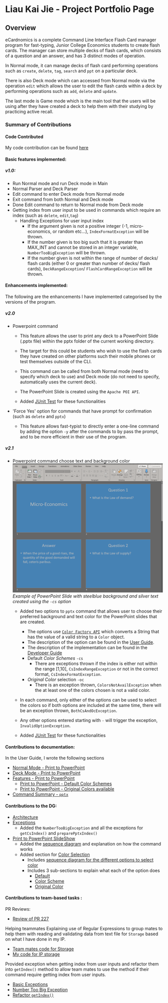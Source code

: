 
# Liau Kai Jie - Project Portfolio Page

## Overview
eCardnomics is a complete Command Line Interface Flash Card manager program for fast-typing, Junior College Economics 
students to create flash cards. The manager can store multiple decks of flash cards, which consists of a question and an 
answer, and has 3 distinct modes of operation.

In Normal mode, it can manage decks of flash card performing operations such as `create`, `delete`, `tag`, `search` and 
`ppt` on a particular deck. 

There is also Deck mode which can accessed from Normal mode via the operation `edit` which allows the user to edit the 
flash cards within a deck by performing operations such as `add`, `delete` and `update`. 

The last mode is Game mode which is the main tool that the users will be using after they have created a deck to help them 
with their studying by practicing active recall. 

### Summary of Contributions
#### Code Contributed 
My code contribution can be found [here](https://nus-cs2113-ay2021s1.github.io/tp-dashboard/#breakdown=true&search=kaijiel24&sort=groupTitle&sortWithin=title&since=2020-09-27&timeframe=commit&mergegroup=&groupSelect=groupByRepos&checkedFileTypes=docs~functional-code~test-code~other)
#### Basic features implemented:
##### v1.0:
* Run Normal mode and run Deck mode in Main
* Normal Parser and Deck Parser
* Edit command to enter Deck mode from Normal mode
* Exit command from both Normal and Deck mode
* Done Edit command to return to Normal mode from Deck mode
* Getting index from user input to be used in commands which require an index (such as `delete`, `edit`,`tag`)
    * Handling Exceptions for user input index 
        * If the argument given is not a positive integer (-1, micro-economics, or random etc...), `IndexFormatException`
            will be thrown.
        * If the number given is too big such that it is greater than MAX_INT and cannot be stored in an integer variable,
            `NumberTooBigException` will be thrown.
        * If the number given is not within the range of number of decks/ flash cards (either 0 or greater than number
            of decks/ flash cards), `DeckRangeException`/ `FlashCardRangeException` will be thrown.
            
#### Enhancements implemented:
The following are the enhancements I have implemented categorised by the versions of the program.

##### v2.0
* Powerpoint command 
    * This feature allows the user to print any deck to a PowerPoint Slide (.pptx file) within the pptx folder of the 
        current working directory.
    * The target for this could be students who wish to use the flash cards they have created on other platforms such
        their mobile phones or test themselves outside of the CLI. 
    * This command can be called from both Normal mode (need to specify which deck to use) and Deck mode (do not 
        need to specify, automatically uses the current deck).
    * The PowerPoint Slide is created using the `Apache POI API`.
  
    * Added [JUnit Test](https://github.com/AY2021S1-CS2113-T14-2/tp/commit/5c398c4b666efb7719c83f83513d797c8cbccdd6) 
        for these functionalities
    
* 'Force Yes' option for commands that have prompt for confirmation (such as `delete` and `pptx`)
    * This feature allows fast-typist to directly enter a one-line command by adding the option `-y` after the commands
        to by pass the prompt, and to be more efficient in their use of the program.
        
##### v2.1
* Powerpoint command choose text and background color
    ![Example of PowerPoint Slide](../images-ug/PPTX-Example.png)
    *Example of PowerPoint Slide with steelblue background and silver text created using the `-cs` option*
    
    * Added two options to `pptx` command that allows user to choose their preferred background and text color for the 
        PowerPoint slides that are created. 
        * The options use [`Color Factory API`](https://github.com/beryx/awt-color-factory) which converts a String that has the value of a valid string to a `Color` object.
        * The description of the option can be found in the [User Guide](../UserGuide.md#features---print-to-powerpoint).
        * The description of the implementation can be found in the [Developer Guide](../DeveloperGuide.md#print-to-powerpoint-slideshow)
        * Default *Color Schemes* `-cs` 
            * There are exceptions thrown if the index is either not within the range [1,10], `CsIndexRangeException` or 
                not in the correct format, `CsIndexFormatException`.
        * *Original Color* selection `-oc`
            * There is an exception thrown, `ColorsNotAvailException` when the at least one of the colors chosen is not 
                a valid color.
        
    * In each command, only either of the options can be used to select the colors so if both options are included 
        at the same time, there will be an exception thrown, `BothCsAndOcException`.
    * Any other options entered starting with `-` will trigger the exception, `InvalidOptionException`.
    
    * Added [JUnit Test](https://github.com/AY2021S1-CS2113-T14-2/tp/commit/1b123da1bad272b58964e89d6fefb2062b08d7d4) 
        for these functionalities
    
#### Contributions to documentation:
In the User Guide, I wrote the following sections 
* [Normal Mode - Print to PowerPoint](../UserGuide.md#print-an-existing-deck-to-a-powerpoint-file-pptx)
* [Deck Mode - Print to PowerPoint](../UserGuide.md#print-current-deck-to-a-powerpoint-file-pptx)
* [Features - Print to PowerPoint](../UserGuide.md#features---print-to-powerpoint)
    * [Print to PowerPoint - Default Color Schemes](../UserGuide.md#default-color-schemes)
    * [Print to PowerPoint - Original Colors available](../UserGuide.md#original-colors-available)
* [Command Summary - `pptx`](../UserGuide.md#command-summary)

#### Contributions to the DG:
* [Architecture](../DeveloperGuide.md#application-architecture)
* [Exceptions](../DeveloperGuide.md#exceptions)
    * Added the `NumberTooBigException` and all the exceptions for `getCsIndex()` and `preparePptxIndex()`
* [Print to PowerPoint SlideShow](../DeveloperGuide.md#print-to-powerpoint-slideshow)
    * Added the [sequence diagram](../images-dg/PPTX-Sequence-Diagram.png) and explanation on how the command works
    * Added section for [Color Selection](../DeveloperGuide.md#color-selection)
        * Includes [sequence diagram for the different options to select color](../images-dg/PPTX-Color-Options-Sequence-Diagram.png) 
        * Includes 3 sub-sections to explain what each of the option does
            * [Default](../DeveloperGuide.md#default)
            * [Color Scheme](../DeveloperGuide.md#color-scheme)
            * [Original Color](../DeveloperGuide.md#original-color)
            
        
#### Contributions to team-based tasks :
PR Reviews:
* [Review of PR 227](https://github.com/AY2021S1-CS2113-T14-2/tp/pull/227) 

Helping teammates
Explaining use of Regular Expressions to group mates to help them with reading and validating data from text file 
for `Storage` based on what I have done in my IP. 
* [Team mates code for Storage](https://github.com/AY2021S1-CS2113-T14-2/tp/blob/master/src/main/java/seedu/ecardnomics/storage/Storage.java)
* [My code for IP storage](https://github.com/kaijiel24/ip/blob/master/src/main/java/duke/storage/Storage.java)

Provided exception when getting index from user inputs and refactor them into `getIndex()` method to allow team mates to 
use the method if their command require getting index from user inputs.
* [Basic Exceptions](https://github.com/kaijiel24/tp/commit/d4d4f77821b3d2371d69aef55c12597af5b1f654)
* [Number Too Big Exception](https://github.com/kaijiel24/tp/commit/0f689efb9ae14233ea0ba86315229f02dcba7736)
* [Refactor `getIndex()`](https://github.com/kaijiel24/tp/commit/cf596c87119fdd5933c0a1cb702508f4846c2463)
